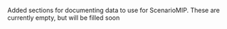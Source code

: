 Added sections for documenting data to use for ScenarioMIP. These are currently empty, but will be filled soon
